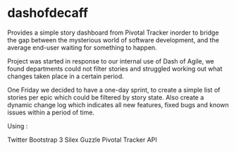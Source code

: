 dashofdecaff
============

Provides a simple story dashboard from Pivotal Tracker inorder to bridge the gap between the mysterious world of software development, and the average end-user waiting for something to happen.

Project was started in response to our internal use of Dash of Agile, we found departments could not filter stories and struggled working out what changes taken place in a certain period. 

One Friday we decided to have a one-day sprint, to create a simple list of stories per epic which could be filtered by story state. Also create a dynamic change log which indicates all new features, fixed bugs and known issues within a period of time. 

Using :

Twitter Bootstrap 3
Silex
Guzzle
Pivotal Tracker API

